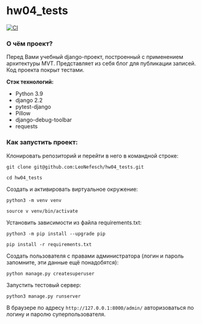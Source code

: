# hw04_tests

[![CI](https://github.com/yandex-praktikum/hw04_tests/actions/workflows/python-app.yml/badge.svg?branch=master)](https://github.com/yandex-praktikum/hw04_tests/actions/workflows/python-app.yml)


### О чём проект?
Перед Вами учебный django-проект, построенный с применением архитектуры MVT. Представляет из себя блог для публикации записей. Код проекта покрыт тестами.

**Стэк технологий:**
- Python 3.9
- django 2.2
- pytest-django
- Pillow
- django-debug-toolbar
- requests

### Как запустить проект:

Клонировать репозиторий и перейти в него в командной строке:

```
git clone git@github.com:LeoNefesch/hw04_tests.git
```

```
cd hw04_tests
```

Cоздать и активировать виртуальное окружение:

```
python3 -m venv venv
```

```
source v venv/bin/activate
```

Установить зависимости из файла requirements.txt:

```
python3 -m pip install --upgrade pip
```

```
pip install -r requirements.txt
```

Создать пользователя с правами администратора (логин и пароль запомните, эти данные ещё понадобятся):

```
python manage.py createsuperuser
```

Запустить тестовый сервер:

```
python3 manage.py runserver
```

В браузере по адресу `http://127.0.0.1:8000/admin/` авторизоваться по логину и паролю суперпользователя.


